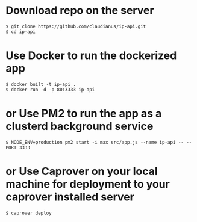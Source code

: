 # Download repo on the server

    $ git clone https://github.com/claudianus/ip-api.git
    $ cd ip-api

# Use Docker to run the dockerized app

    $ docker built -t ip-api .
    $ docker run -d -p 80:3333 ip-api

# or Use PM2 to run the app as a clusterd background service

    $ NODE_ENV=production pm2 start -i max src/app.js --name ip-api -- --PORT 3333

# or Use Caprover on your local machine for deployment to your caprover installed server

    $ caprover deploy
